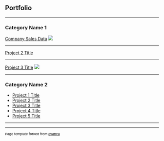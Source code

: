 ## Portfolio

---

### Category Name 1 

[Company Sales Data](/sample_page)
<img src= "([C:/Users/carol/Documents/professional/portfolio/Github profile picture/images/combinedgraphs1.png](https://github.com/caroline-bh-do/caroline-bh-do.github.io/blob/main/images/combinedgraphs1.png?raw=true)"/>

---
[Project 2 Title](/pdf/sample_presentation.pdf)
<img src=""/>

---
[Project 3 Title](http://example.com/)
<img src="images/dummy_thumbnail.jpg?raw=true"/>

---

### Category Name 2

- [Project 1 Title](http://example.com/)
- [Project 2 Title](http://example.com/)
- [Project 3 Title](http://example.com/)
- [Project 4 Title](http://example.com/)
- [Project 5 Title](http://example.com/)

---




---
<p style="font-size:11px">Page template forked from <a href="https://github.com/evanca/quick-portfolio">evanca</a></p>
<!-- Remove above link if you don't want to attibute -->
